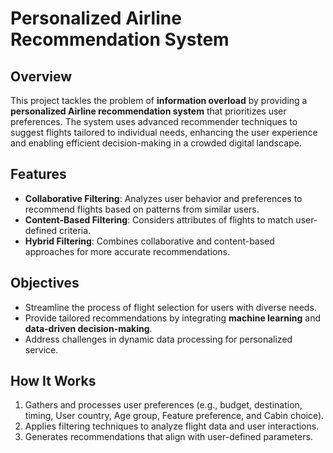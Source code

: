 
# Personalized Airline Recommendation System  

## Overview  
This project tackles the problem of **information overload** by providing a **personalized Airline recommendation system** that prioritizes user preferences. The system uses advanced recommender techniques to suggest flights tailored to individual needs, enhancing the user experience and enabling efficient decision-making in a crowded digital landscape.  

## Features  
- **Collaborative Filtering**: Analyzes user behavior and preferences to recommend flights based on patterns from similar users.  
- **Content-Based Filtering**: Considers attributes of flights to match user-defined criteria.  
- **Hybrid Filtering**: Combines collaborative and content-based approaches for more accurate recommendations.  

## Objectives  
- Streamline the process of flight selection for users with diverse needs.  
- Provide tailored recommendations by integrating **machine learning** and **data-driven decision-making**.  
- Address challenges in dynamic data processing for personalized service.  

## How It Works  
1. Gathers and processes user preferences (e.g., budget, destination, timing, User country, Age group, Feature preference, and Cabin choice).  
2. Applies filtering techniques to analyze flight data and user interactions.  
3. Generates recommendations that align with user-defined parameters.
